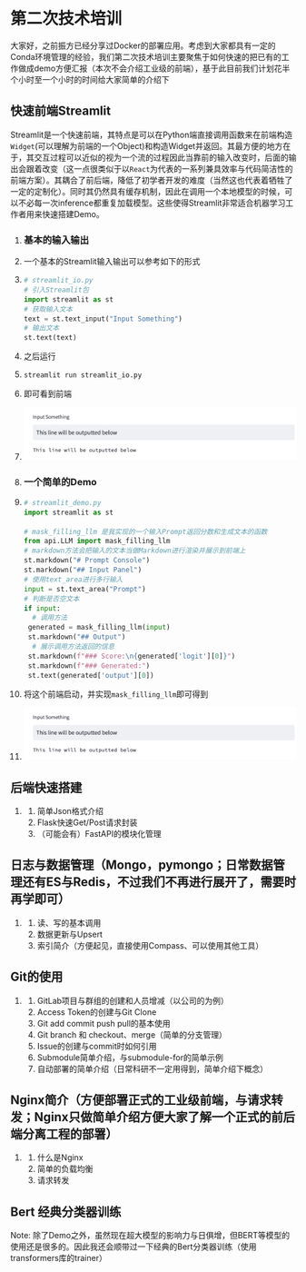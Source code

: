 # 第二次技术培训

大家好，之前振方已经分享过Docker的部署应用。考虑到大家都具有一定的Conda环境管理的经验，我们第二次技术培训主要聚焦于如何快速的把已有的工作做成demo方便汇报（本次不会介绍工业级的前端），基于此目前我们计划花半个小时至一个小时的时间给大家简单的介绍下

## 快速前端Streamlit

Streamlit是一个快速前端，其特点是可以在Python端直接调用函数来在前端构造`Widget`(可以理解为前端的一个Object)和构造Widget并返回。其最方便的地方在于，其交互过程可以近似的视为一个流的过程因此当靠前的输入改变时，后面的输出会跟着改变（这一点很类似于以`React`为代表的一系列兼具效率与代码简洁性的前端方案）。其耦合了前后端，降低了初学者开发的难度（当然这也代表着牺牲了一定的定制化）。同时其仍然具有缓存机制，因此在调用一个本地模型的时候，可以不必每一次inference都重复加载模型。这些使得Streamlit非常适合机器学习工作者用来快速搭建Demo。

1. ### 基本的输入输出

2. 一个基本的Streamlit输入输出可以参考如下的形式

3. ```python
   # streamlit_io.py
   # 引入Streamlit包
   import streamlit as st
   # 获取输入文本
   text = st.text_input("Input Something")
   # 输出文本
   st.text(text)
   ```

4. 之后运行

5. ```bash
   streamlit run streamlit_io.py
   ```

6. 即可看到前端

7. ![image-20230213144457353](https://github.com/Danielznn16/XDaiTutorial/blob/master/README.assets/image-20230213144457353.png)

8. ### 一个简单的Demo

9. ```python
   # streamlit_demo.py
   import streamlit as st
   
   # mask_filling_llm 是我实现的一个输入Prompt返回分数和生成文本的函数
   from api.LLM import mask_filling_llm
   # markdown方法会把输入的文本当做Markdown进行渲染并展示到前端上
   st.markdown("# Prompt Console")
   st.markdown("## Input Panel")
   # 使用text_area进行多行输入
   input = st.text_area("Prompt")
   # 判断是否空文本
   if input:
     # 调用方法
   	generated = mask_filling_llm(input)
   	st.markdown("## Output")
     # 展示调用方法返回的信息
   	st.markdown(f"### Score:\n{generated['logit'][0]}")
   	st.markdown(f"### Generated:")
   	st.text(generated['output'][0])
   ```

10. 将这个前端启动，并实现`mask_filling_llm`即可得到

11. ![image-20230213144726349](https://github.com/Danielznn16/XDaiTutorial/blob/master/README.assets/image-20230213144457353.png)

## 后端快速搭建

1. 1. 简单Json格式介绍
   2. Flask快速Get/Post请求封装
   3. （可能会有）FastAPI的模块化管理

## 日志与数据管理（Mongo，pymongo；日常数据管理还有ES与Redis，不过我们不再进行展开了，需要时再学即可）

1. 1. 读、写的基本调用
   2. 数据更新与Upsert
   3. 索引简介（方便起见，直接使用Compass、可以使用其他工具）

## Git的使用

1. 1. GitLab项目与群组的创建和人员增减（以公司的为例）
   2. Access Token的创建与Git Clone
   3. Git add commit push pull的基本使用
   4. Git branch 和 checkout、merge（简单的分支管理）
   5. Issue的创建与commit时如何引用
   6. Submodule简单介绍，与submodule-for的简单示例
   7. 自动部署的简单介绍（日常科研不一定用得到，简单介绍下概念）

## Nginx简介（方便部署正式的工业级前端，与请求转发；Nginx只做简单介绍方便大家了解一个正式的前后端分离工程的部署）

1. 1. 什么是Nginx
   2. 简单的负载均衡
   3. 请求转发

## Bert 经典分类器训练

Note: 除了Demo之外，虽然现在超大模型的影响力与日俱增，但BERT等模型的使用还是很多的。因此我还会顺带过一下经典的Bert分类器训练（使用transformers库的trainer）

